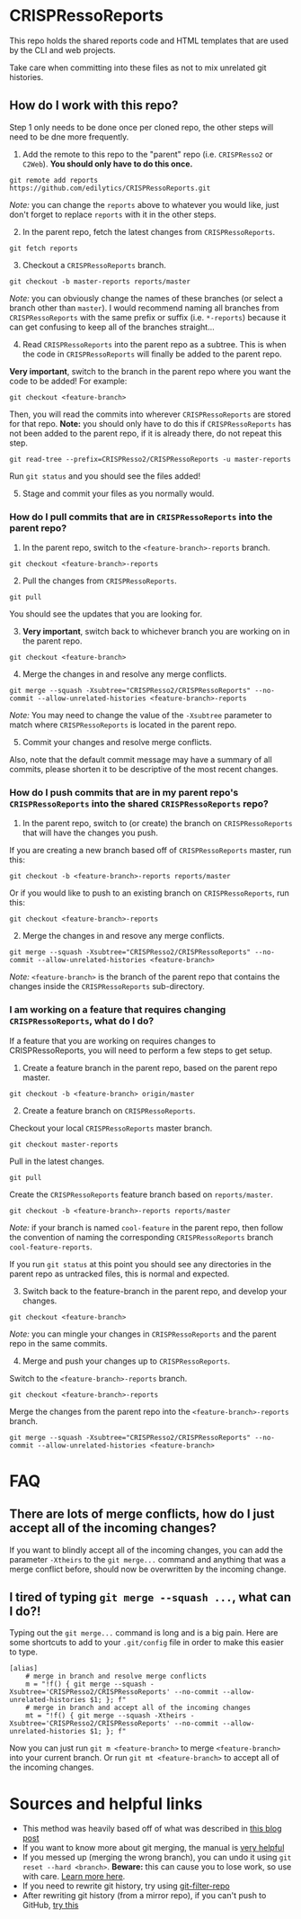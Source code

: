 # CRISPRessoReports

This repo holds the shared reports code and HTML templates that are used by the CLI and web projects.

Take care when committing into these files as not to mix unrelated git histories.

## How do I work with this repo?

Step 1 only needs to be done once per cloned repo, the other steps will need to be dne more frequently.

1. Add the remote to this repo to the "parent" repo (i.e. `CRISPResso2` or `C2Web`). **You should only have to do this once.**

``` shell
git remote add reports https://github.com/edilytics/CRISPRessoReports.git
```

*Note:* you can change the `reports` above to whatever you would like, just don't forget to replace `reports` with it in the other steps.

2. In the parent repo, fetch the latest changes from `CRISPRessoReports`.

``` shell
git fetch reports
```

3. Checkout a `CRISPRessoReports` branch.

``` shell
git checkout -b master-reports reports/master
```

*Note:* you can obviously change the names of these branches (or select a branch other than `master`). I would recommend naming all branches from `CRISPRessoReports` with the same prefix or suffix (i.e. `*-reports`) because it can get confusing to keep all of the branches straight...

4. Read `CRISPRessoReports` into the parent repo as a subtree. This is when the code in `CRISPRessoReports` will finally be added to the parent repo.

**Very important**, switch to the branch in the parent repo where you want the code to be added! For example:

``` shell
git checkout <feature-branch>
```

Then, you will read the commits into wherever `CRISPRessoReports` are stored for that repo. **Note:** you should only have to do this if `CRISPRessoReports` has not been added to the parent repo, if it is already there, do not repeat this step.

``` shell
git read-tree --prefix=CRISPResso2/CRISPRessoReports -u master-reports
```

Run `git status` and you should see the files added!

5. Stage and commit your files as you normally would.

### How do I pull commits that are in `CRISPRessoReports` into the parent repo?

1. In the parent repo, switch to the `<feature-branch>-reports` branch.

``` shell
git checkout <feature-branch>-reports
```

2. Pull the changes from `CRISPRessoReports`.

``` shell
git pull
```

You should see the updates that you are looking for.

3. **Very important**, switch back to whichever branch you are working on in the parent repo.

``` shell
git checkout <feature-branch>
```

4. Merge the changes in and resolve any merge conflicts.

``` shell
git merge --squash -Xsubtree="CRISPResso2/CRISPRessoReports" --no-commit --allow-unrelated-histories <feature-branch>-reports
```

*Note:* You may need to change the value of the `-Xsubtree` parameter to match where `CRISPRessoReports` is located in the parent repo.

5. Commit your changes and resolve merge conflicts.

Also, note that the default commit message may have a summary of all commits, please shorten it to be descriptive of the most recent changes.

### How do I push commits that are in my parent repo's `CRISPRessoReports` into the shared `CRISPRessoReports` repo?

1. In the parent repo, switch to (or create) the branch on `CRISPRessoReports` that will have the changes you push.

If you are creating a new branch based off of `CRISPRessoReports` master, run this:

``` shell
git checkout -b <feature-branch>-reports reports/master
```

Or if you would like to push to an existing branch on `CRISPRessoReports`, run this:

``` shell
git checkout <feature-branch>-reports
```

2. Merge the changes in and resove any merge conflicts.

``` shell
git merge --squash -Xsubtree="CRISPResso2/CRISPRessoReports" --no-commit --allow-unrelated-histories <feature-branch>
```

*Note:* `<feature-branch>` is the branch of the parent repo that contains the changes inside the `CRISPRessoReports` sub-directory.

### I am working on a feature that requires changing `CRISPRessoReports`, what do I do?

If a feature that you are working on requires changes to CRISPRessoReports, you will need to perform a few steps to get setup.

1. Create a feature branch in the parent repo, based on the parent repo master.

``` shell
git checkout -b <feature-branch> origin/master
```

2. Create a feature branch on `CRISPRessoReports`.

Checkout your local `CRISPRessoReports` master branch.

``` shell
git checkout master-reports
```

Pull in the latest changes.

``` shell
git pull
```

Create the `CRISPRessoReports` feature branch based on `reports/master`.

``` shell
git checkout -b <feature-branch>-reports reports/master
```

*Note:* if your branch is named `cool-feature` in the parent repo, then follow the convention of naming the corresponding `CRISPRessoReports` branch `cool-feature-reports`.

If you run `git status` at this point you should see any directories in the parent repo as untracked files, this is normal and expected.

3. Switch back to the feature-branch in the parent repo, and develop your changes.

``` shell
git checkout <feature-branch>
```

*Note:* you can mingle your changes in `CRISPRessoReports` and the parent repo in the same commits.

4. Merge and push your changes up to `CRISPRessoReports`.

Switch to the `<feature-branch>-reports` branch.

``` shell
git checkout <feature-branch>-reports
```

Merge the changes from the parent repo into the `<feature-branch>-reports` branch.

``` shell
git merge --squash -Xsubtree="CRISPResso2/CRISPRessoReports" --no-commit --allow-unrelated-histories <feature-branch>
```

# FAQ

## There are lots of merge conflicts, how do I just accept all of the incoming changes?

If you want to blindly accept all of the incoming changes, you can add the parameter `-Xtheirs` to the `git merge...` command and anything that was a merge conflict before, should now be overwritten by the incoming change.

## I tired of typing `git merge --squash ...`, what can I do?!

Typing out the `git merge...` command is long and is a big pain. Here are some shortcuts to add to your `.git/config` file in order to make this easier to type.

``` git-config
[alias]
    # merge in branch and resolve merge conflicts
    m = "!f() { git merge --squash -Xsubtree='CRISPResso2/CRISPRessoReports' --no-commit --allow-unrelated-histories $1; }; f"
    # merge in branch and accept all of the incoming changes
    mt = "!f() { git merge --squash -Xtheirs -Xsubtree='CRISPResso2/CRISPRessoReports' --no-commit --allow-unrelated-histories $1; }; f"
```

Now you can just run `git m <feature-branch>` to merge `<feature-branch>` into your current branch. Or run `git mt <feature-branch>` to accept all of the incoming changes.

# Sources and helpful links

- This method was heavily based off of what was described in [this blog post](http://johnatten.com/2013/03/16/git-subtree-merge-the-quick-version/)
- If you want to know more about git merging, the manual is [very helpful](https://git-scm.com/book/en/v2/Git-Tools-Advanced-Merging)
- If you messed up (merging the wrong branch), you can undo it using `git reset --hard <branch>`. **Beware:** this can cause you to lose work, so use with care. [Learn more here](https://stackoverflow.com/a/8888015/1947159).
- If you need to rewrite git history, try using [git-filter-repo](https://github.com/newren/git-filter-repo)
- After rewriting git history (from a mirror repo), if you can't push to GitHub, [try this](https://stackoverflow.com/a/34266401/1947159)
